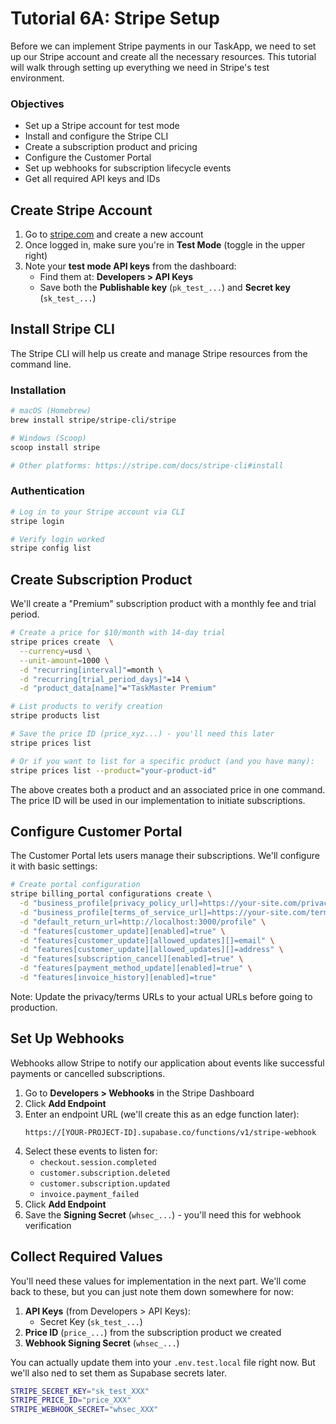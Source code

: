 # Tutorial 6A: Stripe Setup

Before we can implement Stripe payments in our TaskApp, we need to set up our Stripe account and create all the necessary resources. This tutorial will walk through setting up everything we need in Stripe's test environment.

### Objectives

- Set up a Stripe account for test mode
- Install and configure the Stripe CLI
- Create a subscription product and pricing
- Configure the Customer Portal
- Set up webhooks for subscription lifecycle events
- Get all required API keys and IDs

## Create Stripe Account

1. Go to [stripe.com](https://stripe.com) and create a new account
2. Once logged in, make sure you're in **Test Mode** (toggle in the upper right)
3. Note your **test mode API keys** from the dashboard:
   - Find them at: **Developers > API Keys**
   - Save both the **Publishable key** (`pk_test_...`) and **Secret key** (`sk_test_...`)

## Install Stripe CLI

The Stripe CLI will help us create and manage Stripe resources from the command line.

### Installation

```bash
# macOS (Homebrew)
brew install stripe/stripe-cli/stripe

# Windows (Scoop)
scoop install stripe

# Other platforms: https://stripe.com/docs/stripe-cli#install
```

### Authentication

```bash
# Log in to your Stripe account via CLI
stripe login

# Verify login worked
stripe config list
```

## Create Subscription Product

We'll create a "Premium" subscription product with a monthly fee and trial period.

```bash
# Create a price for $10/month with 14-day trial
stripe prices create  \
  --currency=usd \
  --unit-amount=1000 \
  -d "recurring[interval]"=month \
  -d "recurring[trial_period_days]"=14 \
  -d "product_data[name]"="TaskMaster Premium"

# List products to verify creation
stripe products list

# Save the price ID (price_xyz...) - you'll need this later
stripe prices list

# Or if you want to list for a specific product (and you have many):
stripe prices list --product="your-product-id"
```

The above creates both a product and an associated price in one command. The price ID will be used in our implementation to initiate subscriptions.

## Configure Customer Portal

The Customer Portal lets users manage their subscriptions. We'll configure it with basic settings:

```bash
# Create portal configuration
stripe billing_portal configurations create \
  -d "business_profile[privacy_policy_url]=https://your-site.com/privacy" \
  -d "business_profile[terms_of_service_url]=https://your-site.com/terms" \
  -d "default_return_url=http://localhost:3000/profile" \
  -d "features[customer_update][enabled]=true" \
  -d "features[customer_update][allowed_updates][]=email" \
  -d "features[customer_update][allowed_updates][]=address" \
  -d "features[subscription_cancel][enabled]=true" \
  -d "features[payment_method_update][enabled]=true" \
  -d "features[invoice_history][enabled]=true"
```

Note: Update the privacy/terms URLs to your actual URLs before going to production.

## Set Up Webhooks

Webhooks allow Stripe to notify our application about events like successful payments or cancelled subscriptions.

1. Go to **Developers > Webhooks** in the Stripe Dashboard
2. Click **Add Endpoint**
3. Enter an endpoint URL (we'll create this as an edge function later):
   ```
   https://[YOUR-PROJECT-ID].supabase.co/functions/v1/stripe-webhook
   ```
4. Select these events to listen for:
   - `checkout.session.completed`
   - `customer.subscription.deleted`
   - `customer.subscription.updated`
   - `invoice.payment_failed`
5. Click **Add Endpoint**
6. Save the **Signing Secret** (`whsec_...`) - you'll need this for webhook verification

## Collect Required Values

You'll need these values for implementation in the next part. We'll come back to these, but you can just note them down somewhere for now:

1. **API Keys** (from Developers > API Keys):
   - Secret Key (`sk_test_...`)
2. **Price ID** (`price_...`) from the subscription product we created
3. **Webhook Signing Secret** (`whsec_...`)

You can actually update them into your `.env.test.local` file right now. But we'll also ned to set them as Supabase secrets later.

```sh
STRIPE_SECRET_KEY="sk_test_XXX"
STRIPE_PRICE_ID="price_XXX"
STRIPE_WEBHOOK_SECRET="whsec_XXX"
```
